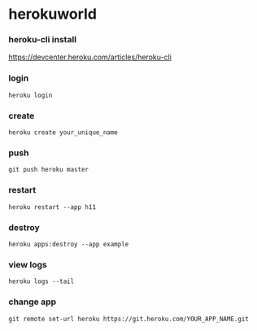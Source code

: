 # herokuworld

### heroku-cli install
https://devcenter.heroku.com/articles/heroku-cli

### login 
``` 
heroku login 
``` 
### create
```
heroku create your_unique_name
```


### push
```
git push heroku master
```

### restart 
``` 
heroku restart --app h11
```

### destroy
``` 
heroku apps:destroy --app example  
```
### view logs
``` 
heroku logs --tail
```

### change app
``` 
git remote set-url heroku https://git.heroku.com/YOUR_APP_NAME.git      
``` 

